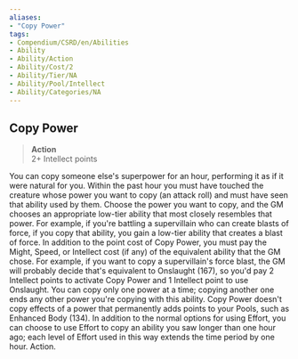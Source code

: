 ```yaml
---
aliases:
- "Copy Power"
tags:
- Compendium/CSRD/en/Abilities
- Ability
- Ability/Action
- Ability/Cost/2
- Ability/Tier/NA
- Ability/Pool/Intellect
- Ability/Categories/NA
---
```


  
## Copy Power  
>**Action**  
>2+ Intellect points
  
You can copy someone else's superpower for an hour, performing it as if it were natural for you. Within the past hour you must have touched the creature whose power you want to copy (an attack roll) and must have seen that ability used by them. Choose the power you want to copy, and the GM chooses an appropriate low-tier ability that most closely resembles that power. For example, if you're battling a supervillain who can create blasts of force, if you copy that ability, you gain a low-tier ability that creates a blast of force. In addition to the point cost of Copy Power, you must pay the Might, Speed, or Intellect cost (if any) of the equivalent ability that the GM chose. For example, if you want to copy a supervillain's force blast, the GM will probably decide that's equivalent to Onslaught (167), so you'd pay 2 Intellect points to activate Copy Power and 1 Intellect point to use Onslaught. You can copy only one power at a time; copying another one ends any other power you're copying with this ability. Copy Power doesn't copy effects of a power that permanently adds points to your Pools, such as Enhanced Body (134). In addition to the normal options for using Effort, you can choose to use Effort to copy an ability you saw longer than one hour ago; each level of Effort used in this way extends the time period by one hour. Action.